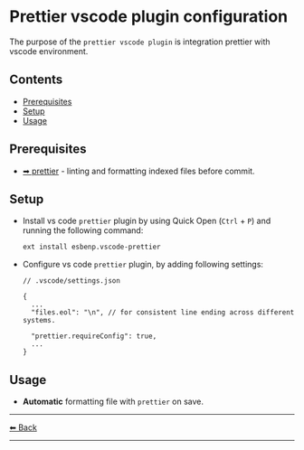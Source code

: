 # Prettier vscode plugin configuration

The purpose of the `prettier vscode plugin` is integration prettier with vscode environment.

## Contents

- [Prerequisites](#prerequisites)
- [Setup](#setup)
- [Usage](#usage)

## Prerequisites

- [➡ prettier](../../packages/prettier/README.md) - linting and formatting indexed files before commit.

## Setup

- Install vs code `prettier` plugin by using Quick Open (`Ctrl` + `P`) and running the following command:

  ```sh
  ext install esbenp.vscode-prettier
  ```

- Configure vs code `prettier` plugin, by adding following settings:

  ```jsonc
  // .vscode/settings.json

  {
    ...
    "files.eol": "\n", // for consistent line ending across different systems.

    "prettier.requireConfig": true,
    ...
  }
  ```

## Usage

- **Automatic** formatting file with `prettier` on save.

---

[⬅ Back](../../README.md)

---
